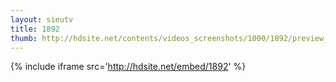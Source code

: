 ```yaml
---
layout: sieutv
title: 1892
thumb: http://hdsite.net/contents/videos_screenshots/1000/1892/preview_360p.mp4.jpg
---
```

{% include iframe src='http://hdsite.net/embed/1892' %}
 
